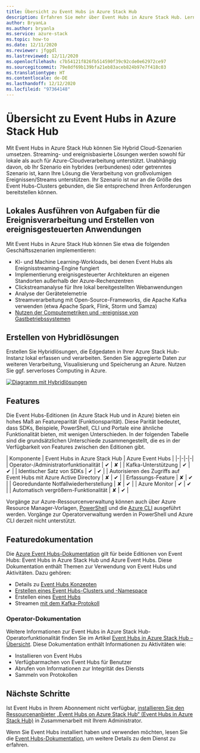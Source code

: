 ```yaml
---
title: Übersicht zu Event Hubs in Azure Stack Hub
description: Erfahren Sie mehr über Event Hubs in Azure Stack Hub. Lernen Sie, Hybridlösungen zu erstellen. Vergleichen Sie die Features von Azure Event Hubs und Event Hubs in Azure Stack Hub.
author: BryanLa
ms.author: bryanla
ms.service: azure-stack
ms.topic: how-to
ms.date: 12/11/2020
ms.reviewer: jfggdl
ms.lastreviewed: 12/11/2020
ms.openlocfilehash: c7b54121f826fb514590f39c92cde0e62972ce97
ms.sourcegitcommit: 79e8df69b139bfa21eb83aceb824b97e7f418c03
ms.translationtype: HT
ms.contentlocale: de-DE
ms.lasthandoff: 12/12/2020
ms.locfileid: "97364148"
---
```

# <a name="overview-of-event-hubs-on-azure-stack-hub"></a>Übersicht zu Event Hubs in Azure Stack Hub

Mit Event Hubs in Azure Stack Hub können Sie Hybrid Cloud-Szenarien umsetzen. Streaming- und ereignisbasierte Lösungen werden sowohl für lokale als auch für Azure-Cloudverarbeitung unterstützt. Unabhängig davon, ob Ihr Szenario ein hybrides (verbundenes) oder getrenntes Szenario ist, kann Ihre Lösung die Verarbeitung von großvolumigen Ereignissen/Streams unterstützen. Ihr Szenario ist nur an die Größe des Event Hubs-Clusters gebunden, die Sie entsprechend Ihren Anforderungen bereitstellen können. 

## <a name="run-event-processing-tasks-and-build-event-driven-applications-on-site"></a>Lokales Ausführen von Aufgaben für die Ereignisverarbeitung und Erstellen von ereignisgesteuerten Anwendungen

Mit Event Hubs in Azure Stack Hub können Sie etwa die folgenden Geschäftsszenarien implementieren:

- KI- und Machine Learning-Workloads, bei denen Event Hubs als Ereignisstreaming-Engine fungiert
- Implementierung ereignisgesteuerter Architekturen an eigenen Standorten außerhalb der Azure-Rechenzentren
- Clickstreamanalyse für Ihre lokal bereitgestellten Webanwendungen
- Analyse der Gerätetelemetrie
- Streamverarbeitung mit Open-Source-Frameworks, die Apache Kafka verwenden (etwa Apache Spark, Flink, Storm und Samza)
- [Nutzen der Computemetriken und -ereignisse von Gastbetriebssystemen](azure-stack-metrics-monitor.md)

## <a name="build-hybrid-solutions"></a>Erstellen von Hybridlösungen

Erstellen Sie Hybridlösungen, die Edgedaten in Ihrer Azure Stack Hub-Instanz lokal erfassen und verarbeiten. Senden Sie aggregierte Daten zur weiteren Verarbeitung, Visualisierung und Speicherung an Azure. Nutzen Sie ggf. serverloses Computing in Azure.

[![Diagramm mit Hybridlösungen](media/event-hubs-overview/hybrid-architecture-ehoash.png)](media/event-hubs-overview/hybrid-architecture-ehoash.png#lightbox)

## <a name="features"></a>Features 

Die Event Hubs-Editionen (in Azure Stack Hub und in Azure) bieten ein hohes Maß an Featureparität (Funktionsparität). Diese Parität bedeutet, dass SDKs, Beispiele, PowerShell, CLI und Portale eine ähnliche Funktionalität bieten, mit wenigen Unterschieden. In der folgenden Tabelle sind die grundsätzlichen Unterschiede zusammengestellt, die es in der Verfügbarkeit von Features zwischen den Editionen gibt.  

| Komponente | Event Hubs in Azure Stack Hub | Azure Event Hubs |
|-|-|-|-|
| Operator-/Administratorfunktionalität | ✔ | ✘ |
| Kafka-Unterstützung | ✔ | ✔ |
| Identischer Satz von SDKs | ✔ | ✔ |
| Autorisieren des Zugriffs auf Event Hubs mit Azure Active Directory | ✘ | ✔ |
| Erfassungs-Feature | ✘ | ✔ |
| Georedundante Notfallwiederherstellung | ✘ | ✔ |
| Azure Monitor | ✔ | ✔ |
| Automatisch vergrößern-Funktionalität | ✘ | ✔ |

Vorgänge zur Azure-Ressourcenverwaltung können auch über Azure Resource Manager-Vorlagen, [PowerShell](/powershell/module/Az.eventhub/) und die [Azure CLI](/cli/azure/eventhubs/eventhub/) ausgeführt werden. Vorgänge zur Operatorverwaltung werden in PowerShell und Azure CLI derzeit nicht unterstützt.

## <a name="feature-documentation"></a>Featuredokumentation

Die [Azure Event Hubs-Dokumentation](/azure/event-hubs/) gilt für beide Editionen von Event Hubs: Event Hubs in Azure Stack Hub und Azure Event Hubs. Diese Dokumentation enthält Themen zur Verwendung von Event Hubs und Aktivitäten. Dazu gehören:

- Details zu [Event Hubs Konzepten](/azure/event-hubs/event-hubs-features)
- [Erstellen eines Event Hubs-Clusters und -Namespace](event-hubs-quickstart-cluster-portal.md)
- Erstellen eines [Event Hubs](/azure/event-hubs/event-hubs-create#create-an-event-hub)
- Streamen [mit dem Kafka-Protokoll](/azure/event-hubs/event-hubs-quickstart-kafka-enabled-event-hubs)

### <a name="operator-documentation"></a>Operator-Dokumentation 
 
Weitere Informationen zur Event Hubs in Azure Stack Hub-Operatorfunktionalität finden Sie im Artikel [Event Hubs in Azure Stack Hub – Übersicht](../operator/event-hubs-rp-overview.md). Diese Dokumentation enthält Informationen zu Aktivitäten wie:

- Installieren von Event Hubs
- Verfügbarmachen von Event Hubs für Benutzer
- Abrufen von Informationen zur Integrität des Diensts
- Sammeln von Protokollen


## <a name="next-steps"></a>Nächste Schritte

Ist Event Hubs in Ihrem Abonnement nicht verfügbar, [installieren Sie den Ressourcenanbieter „Event Hubs on Azure Stack Hub“ (Event Hubs in Azure Stack Hub)](../operator/event-hubs-rp-overview.md) in Zusammenarbeit mit Ihrem Administrator.

Wenn Sie Event Hubs installiert haben und verwenden möchten, lesen Sie die [Event Hubs-Dokumentation](/azure/event-hubs/event-hubs-about), um weitere Details zu dem Dienst zu erfahren.
